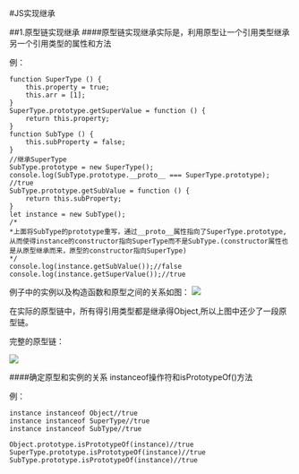 #JS实现继承

##1.原型链实现继承
####原型链实现继承实际是，利用原型让一个引用类型继承另一个引用类型的属性和方法

例：

	function SuperType () {
	    this.property = true;
	    this.arr = [1];
	}
	SuperType.prototype.getSuperValue = function () {
	    return this.property;
	}
	function SubType () {
	    this.subProperty = false;
	}
	//继承SuperType
	SubType.prototype = new SuperType();
	console.log(SubType.prototype.__proto__ === SuperType.prototype); //true
	SubType.prototype.getSubValue = function () {
	    return this.subProperty;
	}
	let instance = new SubType();
	/*
	*上面将SubType的prototype重写，通过__proto__属性指向了SuperType.prototype,
	从而使得instance的constructor指向SuperType而不是SubType.(constructor属性也是从原型继承而来，原型的constructor指向SuperType)
	*/
	console.log(instance.getSubValue());//false
	console.log(instance.getSuperValue());//true


例子中的实例以及构造函数和原型之间的关系如图：
![](https://i.imgur.com/C9OWER0.png)

在实际的原型链中，所有得引用类型都是继承得Object,所以上图中还少了一段原型链。

完整的原型链：

![](https://i.imgur.com/4s5iCN1.png)

####确定原型和实例的关系
instanceof操作符和isPrototypeOf()方法

例：

	instance instanceof Object//true
	instance instanceof SuperType//true
	instance instanceof SubType//true

	Object.prototype.isPrototypeOf(instance)//true
	SuperType.prototype.isPrototypeOf(instance)//true
	SubType.prototype.isPrototypeOf(instance)//true


